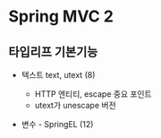 # Spring MVC 2

## 타입리프 기본기능

- 텍스트 text, utext (8)
  - HTTP 엔티티, escape 중요 포인트
  - utext가 unescape 버전

- 변수 - SpringEL (12)